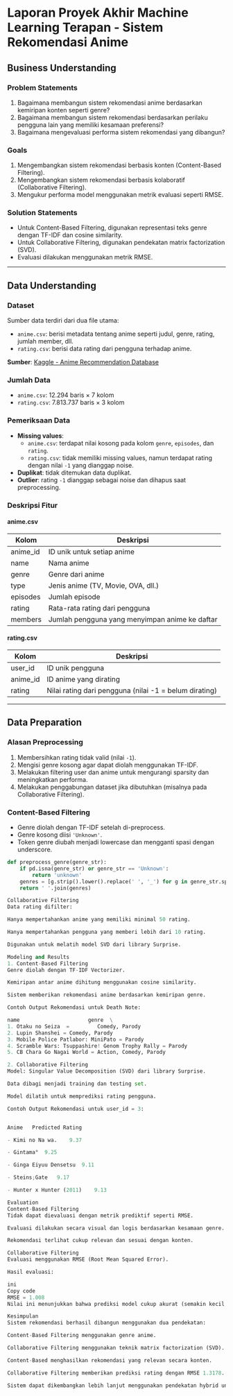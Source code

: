 # Laporan Proyek Akhir Machine Learning Terapan - Sistem Rekomendasi Anime

## Business Understanding

### Problem Statements
1. Bagaimana membangun sistem rekomendasi anime berdasarkan kemiripan konten seperti genre?
2. Bagaimana membangun sistem rekomendasi berdasarkan perilaku pengguna lain yang memiliki kesamaan preferensi?
3. Bagaimana mengevaluasi performa sistem rekomendasi yang dibangun?

### Goals
1. Mengembangkan sistem rekomendasi berbasis konten (Content-Based Filtering).
2. Mengembangkan sistem rekomendasi berbasis kolaboratif (Collaborative Filtering).
3. Mengukur performa model menggunakan metrik evaluasi seperti RMSE.

### Solution Statements
- Untuk Content-Based Filtering, digunakan representasi teks genre dengan TF-IDF dan cosine similarity.
- Untuk Collaborative Filtering, digunakan pendekatan matrix factorization (SVD).
- Evaluasi dilakukan menggunakan metrik RMSE.

---

## Data Understanding

### Dataset
Sumber data terdiri dari dua file utama:

- `anime.csv`: berisi metadata tentang anime seperti judul, genre, rating, jumlah member, dll.
- `rating.csv`: berisi data rating dari pengguna terhadap anime.

**Sumber**: [Kaggle - Anime Recommendation Database](https://www.kaggle.com/datasets/CooperUnion/anime-recommendations-database)

### Jumlah Data
- `anime.csv`: 12.294 baris × 7 kolom
- `rating.csv`: 7.813.737 baris × 3 kolom

### Pemeriksaan Data
- **Missing values**:
  - `anime.csv`: terdapat nilai kosong pada kolom `genre`, `episodes`, dan `rating`.
  - `rating.csv`: tidak memiliki missing values, namun terdapat rating dengan nilai `-1` yang dianggap noise.
- **Duplikat**: tidak ditemukan data duplikat.
- **Outlier**: rating `-1` dianggap sebagai noise dan dihapus saat preprocessing.

### Deskripsi Fitur

#### anime.csv

| Kolom      | Deskripsi                                     |
|------------|-----------------------------------------------|
| anime_id   | ID unik untuk setiap anime                    |
| name       | Nama anime                                    |
| genre      | Genre dari anime                              |
| type       | Jenis anime (TV, Movie, OVA, dll.)            |
| episodes   | Jumlah episode                                |
| rating     | Rata-rata rating dari pengguna                |
| members    | Jumlah pengguna yang menyimpan anime ke daftar|

#### rating.csv

| Kolom    | Deskripsi                                            |
|----------|------------------------------------------------------|
| user_id  | ID unik pengguna                                     |
| anime_id | ID anime yang dirating                               |
| rating   | Nilai rating dari pengguna (nilai -1 = belum dirating)|

---

## Data Preparation

### Alasan Preprocessing
1. Membersihkan rating tidak valid (nilai `-1`).
2. Mengisi genre kosong agar dapat diolah menggunakan TF-IDF.
3. Melakukan filtering user dan anime untuk mengurangi sparsity dan meningkatkan performa.
4. Melakukan penggabungan dataset jika dibutuhkan (misalnya pada Collaborative Filtering).

### Content-Based Filtering
- Genre diolah dengan TF-IDF setelah di-preprocess.
- Genre kosong diisi `'Unknown'`.
- Token genre diubah menjadi lowercase dan mengganti spasi dengan underscore.

```python
def preprocess_genre(genre_str):
    if pd.isna(genre_str) or genre_str == 'Unknown':
        return 'unknown'
    genres = [g.strip().lower().replace(' ', '_') for g in genre_str.split(',')]
    return ' '.join(genres)

Collaborative Filtering
Data rating difilter:

Hanya mempertahankan anime yang memiliki minimal 50 rating.

Hanya mempertahankan pengguna yang memberi lebih dari 10 rating.

Digunakan untuk melatih model SVD dari library Surprise.

Modeling and Results
1. Content-Based Filtering
Genre diolah dengan TF-IDF Vectorizer.

Kemiripan antar anime dihitung menggunakan cosine similarity.

Sistem memberikan rekomendasi anime berdasarkan kemiripan genre.

Contoh Output Rekomendasi untuk Death Note:

name                      genre  \
1. Otaku no Seiza  =         Comedy, Parody   
2. Lupin Shanshei = Comedy, Parody
3. Mobile Police Patlabor: MiniPato = Parody
4. Scramble Wars: Tsuppashire! Genom Trophy Rally = Parody
5. CB Chara Go Nagai World = Action, Comedy, Parody

2. Collaborative Filtering
Model: Singular Value Decomposition (SVD) dari library Surprise.

Data dibagi menjadi training dan testing set.

Model dilatih untuk memprediksi rating pengguna.

Contoh Output Rekomendasi untuk user_id = 3:


Anime	Predicted Rating

- Kimi no Na wa.	9.37

- Gintama°	9.25

- Ginga Eiyuu Densetsu	9.11

- Steins;Gate	9.17

- Hunter x Hunter (2011)	9.13

Evaluation
Content-Based Filtering
Tidak dapat dievaluasi dengan metrik prediktif seperti RMSE.

Evaluasi dilakukan secara visual dan logis berdasarkan kesamaan genre.

Rekomendasi terlihat cukup relevan dan sesuai dengan konten.

Collaborative Filtering
Evaluasi menggunakan RMSE (Root Mean Squared Error).

Hasil evaluasi:

ini
Copy code
RMSE = 1.008
Nilai ini menunjukkan bahwa prediksi model cukup akurat (semakin kecil RMSE semakin baik).

Kesimpulan
Sistem rekomendasi berhasil dibangun menggunakan dua pendekatan:

Content-Based Filtering menggunakan genre anime.

Collaborative Filtering menggunakan teknik matrix factorization (SVD).

Content-Based menghasilkan rekomendasi yang relevan secara konten.

Collaborative Filtering memberikan prediksi rating dengan RMSE 1.3178.

Sistem dapat dikembangkan lebih lanjut menggunakan pendekatan hybrid untuk menggabungkan kedua metode dan meningkatkan performa sistem rekomendasi.
